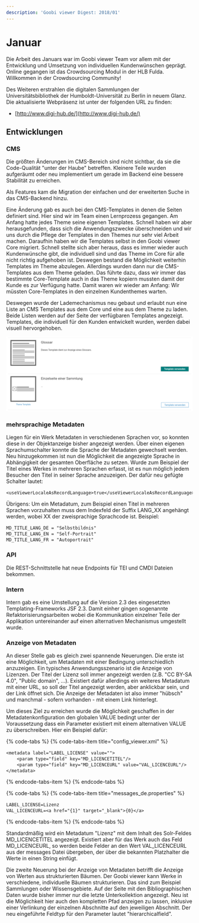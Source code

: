 ```yaml
---
description: 'Goobi viewer Digest: 2018/01'
---
```


# Januar

Die Arbeit des Januars war im Goobi viewer Team vor allem mit der Entwicklung und Umsetzung von individuellen Kundenwünschen geprägt. Online gegangen ist das Crowdsourcing Modul in der HLB Fulda. Willkommen in der Crowdsourcing Community!

Des Weiteren erstrahlen die digitalen Sammlungen der Universitätsbibliothek der Humboldt-Universität zu Berlin in neuem Glanz. Die aktualisierte Webpräsenz ist unter der folgenden URL zu finden:

* [http://www.digi-hub.de/](http://www.digi-hub.de/)

## Entwicklungen

### CMS

Die größten Änderungen im CMS-Bereich sind nicht sichtbar, da sie die Code-Qualität "unter der Haube" betreffen. Kleinere Teile wurden aufgeräumt oder neu implementiert um gerade im Backend eine bessere Stabilität zu erreichen.

Als Features kam die Migration der einfachen und der erweiterten Suche in das CMS-Backend hinzu. 

Eine Änderung gab es auch bei den CMS-Templates in denen die Seiten definiert sind. Hier sind wir im Team einen Lernprozess gegangen. Am Anfang hatte jedes Theme seine eigenen Templates. Schnell haben wir aber herausgefunden, dass sich die Anwendungszwecke überschneiden und wir uns durch die Pflege der Templates in den Themes nur sehr viel Arbeit machen. Daraufhin haben wir die Templates selbst in den Goobi viewer Core migriert. Schnell stellte sich aber heraus, dass es immer wieder auch Kundenwünsche gibt, die individuell sind und das Theme im Core für alle nicht richtig aufgehoben ist. Deswegen bestand die Möglichkeit weiterhin Templates im Theme abzulegen. Allerdings wurden dann nur die CMS-Templates aus dem Theme geladen. Das führte dazu, dass wir immer das bestimmte Core-Template auch in das Theme kopiern mussten damit der Kunde es zur Verfügung hatte. Damit waren wir wieder am Anfang: Wir müssten Core-Templates in den einzelnen Kundenthemes warten.

Deswegen wurde der Lademechanismus neu gebaut und erlaubt nun eine Liste an CMS Templates aus dem  Core und eine aus dem Theme zu laden. Beide Listen werden auf der Seite der verfügbaren Templates angezeigt. Templates, die individuell für den Kunden entwickelt wurden, werden dabei visuell hervorgehoben.

![Kennzeichnung von Core- und Theme CMS-Templates](../../.gitbook/assets/bildschirmfoto-von-2018-06-07-17-25-53.png)

### mehrsprachige Metadaten

Liegen für ein Werk Metadaten in verschiedenen Sprachen vor, so konnten diese in der Objektanzeige bisher angezeigt werden. Über einen eigenen Sprachumschalter konnte die Sprache der Metadaten gewechselt werden. Neu hinzugekommen ist nun die Möglichkeit die angezeigte Sprache in Abhängigkeit der gesamten Oberfläche zu setzen. Wurde zum Beispiel der Titel eines Werkes in mehreren Sprachen erfasst, ist es nun möglich jedem Besucher den Titel in seiner Sprache anzuzeigen. Der dafür neu gefügte Schalter lautet:

```markup
<useViewerLocaleAsRecordLanguage>true</useViewerLocaleAsRecordLanguage>
```

Übrigens: Um ein Metadatum, zum Beispiel einen Titel in mehreren Sprachen vorzuhalten muss dem Indexfeld der Suffix LANG\_XX angehängt werden, wobei XX der zweisprachige Sprachcode ist. Beispiel:

```text
MD_TITLE_LANG_DE = "Selbstbildnis"
MD_TITLE_LANG_EN = "Self-Portrait"
MD_TITLE_LANG_FR = "Autoportrait"
```

### API

Die REST-Schnittstelle hat neue Endpoints für TEI und CMDI Dateien bekommen.

### Intern

Intern gab es eine Umstellung auf die Version 2.3 des eingesetzten Templating-Frameworks JSF 2.3. Damit einher gingen sogenannte Refaktorisierungsarbeiten wobei die Kommunikation einzelner Teile der Applikation untereinander auf einen alternativen Mechanismus umgestellt wurde.

### Anzeige von Metadaten

An dieser Stelle gab es gleich zwei spannende Neuerungen. Die erste ist eine Möglichkeit, um Metadaten mit einer Bedingung unterschiedlich anzuzeigen. Ein typisches Anwendungsszenario ist die Anzeige von Lizenzen. Der Titel der Lizenz soll immer angezeigt werden \(z.B. "CC BY-SA 4.0", "Public domain", ...\). Existiert dafür allerdings ein weiteres Metadatum mit einer URL, so soll der Titel angezeigt werden, aber anklickbar sein, und der Link öffnet sich. Die Anzeige der Metadaten ist also immer "hübsch" und manchmal - sofern vorhanden - mit einem Link hinterlegt.

Um dieses Ziel zu erreichen wurde die Möglichkeit geschaffen in der Metadatenkonfiguration den globalen VALUE bedingt unter der Voraussetzung dass ein Parameter existiert mit einem alternativen VALUE zu überschreiben. Hier ein Beispiel dafür:

{% code-tabs %}
{% code-tabs-item title="config\_viewer.xml" %}
```markup
<metadata label="LABEL_LICENSE" value="">
    <param type="field" key="MD_LICENCETITEL"/>
    <param type="field" key="MD_LICENCEURL" value="VAL_LICENCEURL"/>
</metadata>
```
{% endcode-tabs-item %}
{% endcode-tabs %}

{% code-tabs %}
{% code-tabs-item title="messages\_de.properties" %}
```text
LABEL_LICENSE=Lizenz
VAL_LICENCEURL=<a href="{1}" target="_blank">{0}</a>
```
{% endcode-tabs-item %}
{% endcode-tabs %}

Standardmäßig wird ein Metadatum "Lizenz" mit dem Inhalt des Solr-Feldes MD\_LICENCETITEL angezeigt. Existiert aber für das Werk auch das Feld MD\_LICENCEURL, so werden beide Felder an den Wert VAL\_LICENCEURL aus der messages Datei übergeben, der über die bekannten Platzhalter die Werte in einen String einfügt.

Die zweite Neuerung bei der Anzeige von Metadaten betrifft die Anzeige von Werten aus strukturierten Bäumen. Der Goobi viewer kann Werke in verschiedene, individuelle Bäumen strukturieren. Das sind zum Beispiel Sammlungen oder Wissensgebiete. Auf der Seite mit den Bibliographischen Daten wurde bisher immer nur die letzte Unterkollektion angezeigt. Neu ist die Möglichkeit hier auch den kompletten Pfad anzeigen zu lassen, inklusive einer Verlinkung der einzelnen Abschnitte auf den jeweiligen Abschnitt. Der neu eingeführte Feldtyp für den Parameter lautet "hierarchicalfield".

